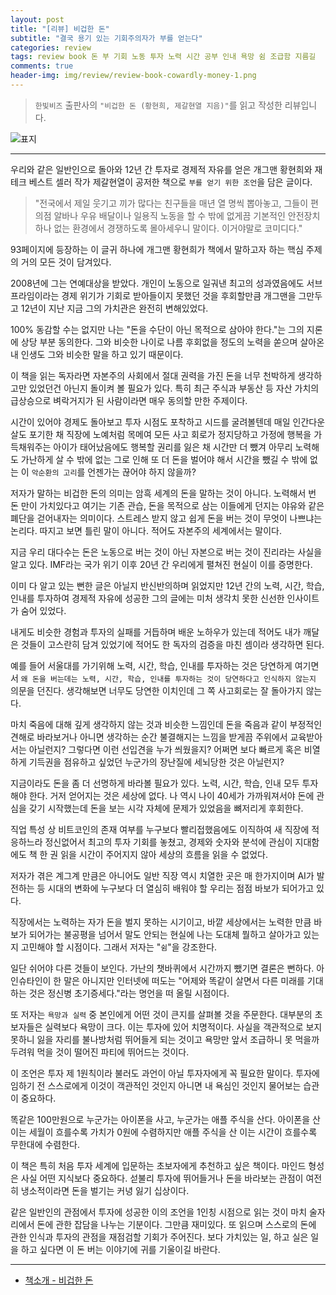 ```yaml
---  
layout: post  
title: "[리뷰] 비겁한 돈"  
subtitle: "결국 용기 있는 기회주의자가 부를 얻는다"  
categories: review  
tags: review book 돈 부 기회 노동 투자 노력 시간 공부 인내 욕망 쉼 조급함 지름길       
comments: true  
header-img: img/review/review-book-cowardly-money-1.png
---  
```

  
> `한빛비즈` 출판사의 `"비겁한 돈 (황현희, 제갈현열 지음)"`를 읽고 작성한 리뷰입니다.  

![표지](https://telegeam.github.io/assets/img/review/review-book-cowardly-money-1.png)  

---

우리와 같은 일반인으로 돌아와 12년 간 투자로 경제적 자유를 얻은 개그맨 황현희와 재테크 베스트 셀러 작가 제갈현열이 공저한 책으로 `부를 얻기 위한 조언`을 담은 글이다.

> "전국에서 제일 웃기고 끼가 많다는 친구들을 매년 열 명씩 뽑아놓고, 그들이 편의점 알바나 우유 배달이나 일용직 노동을 할 수 밖에 없게끔 기본적인 안전장치 하나 없는 환경에서 경쟁하도록 몰아세우니 말이다. 이거야말로 코미디다."

93페이지에 등장하는 이 글귀 하나에 개그맨 황현희가 책에서 말하고자 하는 핵심 주제의 거의 모든 것이 담겨있다. 

2008년에 그는 연예대상을 받았다. 개인이 노동으로 일궈낸 최고의 성과였음에도 서브프라임이라는 경제 위기가 기회로 받아들이지 못했던 것을 후회할만큼 개그맨을 그만두고 12년이 지난 지금 그의 가치관은 완전히 변해있었다.

100% 동감할 수는 없지만 나는 "돈을 수단이 아닌 목적으로 삼아야 한다."는 그의 지론에 상당 부분 동의한다. 그와 비슷한 나이로 나름 후회없을 정도의 노력을 쏟으며 살아온 내 인생도 그와 비슷한 말을 하고 있기 때문이다.

이 책을 읽는 독자라면 자본주의 사회에서 절대 권력을 가진 돈을 너무 천박하게 생각하고만 있었던건 아닌지 돌이켜 볼 필요가 있다. 특히 최근 주식과 부동산 등 자산 가치의 급상승으로 벼락거지가 된 사람이라면 매우 동의할 만한 주제이다.

시간이 있어야 경제도 돌아보고 투자 시점도 포착하고 시드를 굴려볼텐데 매일 인간다운 살도 포기한 채 직장에 노예처럼 목메여 모든 사고 회로가 정지당하고 가정에 행복을 가득채워주는 아이가 태어났음에도 행복할 권리를 잃은 채 시간만 더 뺐겨 아무리 노력해도 가난하게 살 수 밖에 없는 그로 인해 또 더 돈을 벌어야 해서 시간을 뺐길 수 밖에 없는 이 `악순환의 고리`를 언젠가는 끊어야 하지 않을까?

저자가 말하는 비겁한 돈의 의미는 암흑 세계의 돈을 말하는 것이 아니다. 노력해서 번 돈 만이 가치있다고 여기는 기존 관습, 돈을 목적으로 삼는 이들에게 던지는 야유와 같은 폐단을 걷어내자는 의미이다. 스트레스 받지 않고 쉽게 돈을 버는 것이 무엇이 나쁘냐는 논리다. 따지고 보면 틀린 말이 아니다. 적어도 자본주의 세계에서는 말이다.

지금 우리 대다수는 돈은 노동으로 버는 것이 아닌 자본으로 버는 것이 진리라는 사실을 알고 있다. IMF라는 국가 위기 이후 20년 간 우리에게 펼쳐진 현실이 이를 증명한다.

이미 다 알고 있는 뻔한 글은 아닐지 반신반의하며 읽었지만 12년 간의 노력, 시간, 학습, 인내를 투자하여 경제적 자유에 성공한 그의 글에는 미처 생각치 못한 신선한 인사이트가 숨어 있었다. 

내게도 비슷한 경험과 투자의 실패를 거듭하며 배운 노하우가 있는데 적어도 내가 깨달은 것들이 고스란히 담겨 있었기에 적어도 한 독자의 검증을 마친 셈이라 생각하면 된다.

예를 들어 서울대를 가기위해 노력, 시간, 학습, 인내를 투자하는 것은 당연하게 여기면서 `왜 돈을 버는데는 노력, 시간, 학습, 인내를 투자하는 것이 당연하다고 인식하지 않는지` 의문을 던진다. 생각해보면 너무도 당연한 이치인데 그 쪽 사고회로는 잘 돌아가지 않는다. 

마치 죽음에 대해 깊게 생각하지 않는 것과 비슷한 느낌인데 돈을 죽음과 같이 부정적인 견해로 바라보거나 아니면 생각하는 순간 불결해지는 느낌을 받게끔 주위에서 교육받아서는 아닐런지? 그렇다면 이런 선입견을 누가 씌웠을지? 어쩌면 보다 빠르게 혹은 비열하게 기득권을 점유하고 싶었던 누군가의 장난질에 세뇌당한 것은 아닐런지?

지금이라도 돈을 좀 더 선명하게 바라볼 필요가 있다. 노력, 시간, 학습, 인내 모두 투자해야 한다. 거저 얻어지는 것은 세상에 없다. 나 역시 나이 40세가 가까워져서야 돈에 관심을 갖기 시작했는데 돈을 보는 시각 자체에 문제가 있었음을 뼈저리게 후회한다. 

직업 특성 상 비트코인의 존재 여부를 누구보다 빨리접했음에도 이직하여 새 직장에 적응하느라 정신없어서 최고의 투자 기회를 놓쳤고, 경제와 숫자와 분석에 관심이 지대함에도 책 한 권 읽을 시간이 주어지지 않아 세상의 흐름을 읽을 수 없었다. 

저자가 겪은 계그계 만큼은 아니어도 일반 직장 역시 치열한 곳은 매 한가지이며 AI가 발전하는 등 시대의 변화에 누구보다 더 열심히 배워야 할 우리는 점점 바보가 되어가고 있다. 

직장에서는 노력하는 자가 돈을 벌지 못하는 시기이고, 바깥 세상에서는 노력한 만큼 바보가 되어가는 불공평을 넘어서 말도 안되는 현실에 나는 도대체 뭘하고 살아가고 있는지 고민해야 할 시점이다. 그래서 저자는 "`쉼`"을 강조한다.

일단 쉬어야 다른 것들이 보인다. 가난의 챗바퀴에서 시간까지 뺐기면 결론은 뻔하다. 아인슈타인이 한 말은 아니지만 인터넷에 떠도는 "어제와 똑같이 살면서 다른 미래를 기대하는 것은 정신병 초기증세다."라는 명언을 떠 올릴 시점이다.

또 저자는 `욕망과 실력` 중 본인에게 어떤 것이 큰지를 살펴볼 것을 주문한다. 대부분의 초보자들은 실력보다 욕망이 크다. 이는 투자에 있어 치명적이다. 사실을 객관적으로 보지 못하니 잃을 자리를 불나방처럼 뛰어들게 되는 것이고 욕망만 앞서 조급하니 못 먹을까 두려워 먹을 것이 떨어진 파티에 뛰어드는 것이다. 

이 조언은 투자 제 1원칙이라 불러도 과언이 아닐 투자자에게 꼭 필요한 말이다. 투자에 임하기 전 스스로에게 이것이 객관적인 것인지 아니면 내 욕심인 것인지 물어보는 습관이 중요하다. 

똑같은 100만원으로 누군가는 아이폰을 사고, 누군가는 애플 주식을 산다. 아이폰을 산 이는 세월이 흐를수록 가치가 0원에 수렴하지만 애플 주식을 산 이는 시간이 흐를수록 무한대에 수렴한다.

이 책은 특히 처음 투자 세계에 입문하는 초보자에게 추천하고 싶은 책이다. 마인드 형성은 사실 어떤 지식보다 중요하다. 섣불리 투자에 뛰어들거나 돈을 바라보는 관점이 여전히 냉소적이라면 돈을 벌기는 커녕 잃기 십상이다. 

같은 일반인의 관점에서 투자에 성공한 이의 조언을 1인칭 시점으로 읽는 것이 마치 술자리에서 돈에 관한 잡담을 나누는 기분이다. 그만큼 재미있다. 또 읽으며 스스로의 돈에 관한 인식과 투자의 관점을 재점검할 기회가 주어진다. 보다 가치있는 일, 하고 실은 일을 하고 싶다면 이 돈 버는 이야기에 귀를 기울이길 바란다.

---

* [책소개 - 비겁한 돈]()



